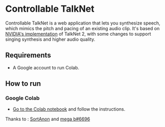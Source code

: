 # Controllable TalkNet 
Controllable TalkNet is a web application that lets you synthesize speech, 
which mimics the pitch and pacing of an existing audio clip. It's based on [NVIDIA's implementation](https://github.com/NVIDIA/NeMo)
of TalkNet 2, with some changes to support singing synthesis and higher audio quality.

## Requirements
* A Google account to run Colab.

## How to run
### Google Colab
* [Go to the Colab notebook](https://colab.research.google.com/github/justinjohn0306/ControllableTalkNet/blob/main/ControllableTalkNet(CPU).ipynb) and follow the instructions.


Thanks to : [SortAnon](https://github.com/SortAnon) and [mega b#6696](https://github.com/johnpaulbin)
